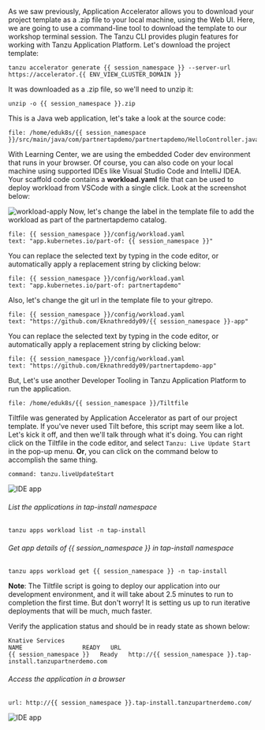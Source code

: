 As we saw previously, Application Accelerator allows you to download your project template as a .zip file to your local machine, using the Web UI. Here, we are going to use a command-line tool to download the template to our workshop terminal session. The Tanzu CLI provides plugin features for working with Tanzu Application Platform. Let's download the project template:

```execute
tanzu accelerator generate {{ session_namespace }} --server-url https://accelerator.{{ ENV_VIEW_CLUSTER_DOMAIN }}
```

It was downloaded as a .zip file, so we'll need to unzip it:

```execute
unzip -o {{ session_namespace }}.zip
```

This is a Java web application, let's take a look at the source code:

```editor:open-file
file: /home/eduk8s/{{ session_namespace }}/src/main/java/com/partnertapdemo/partnertapdemo/HelloController.java
```

With Learning Center, we are using the embedded Coder dev environment that runs in your browser. Of course, you can also code on your local machine using supported IDEs like Visual Studio Code and IntelliJ IDEA. Your scaffold code contains a **workload.yaml** file that can be used to deploy workload from VSCode with a single click. Look at the screenshot below:

![workload-apply](images/tap-workload-apply.png)
Now, let's change the label in the template file to add the workload as part of the partnertapdemo catalog. 

```editor:select-matching-text
file: {{ session_namespace }}/config/workload.yaml
text: "app.kubernetes.io/part-of: {{ session_namespace }}"
```

You can replace the selected text by typing in the code editor, or automatically apply a replacement string by clicking below:

```editor:replace-text-selection
file: {{ session_namespace }}/config/workload.yaml
text: "app.kubernetes.io/part-of: partnertapdemo"
```
Also, let's change the git url in the template file to your gitrepo. 

```editor:select-matching-text
file: {{ session_namespace }}/config/workload.yaml
text: "https://github.com/Eknathreddy09/{{ session_namespace }}-app"
```

You can replace the selected text by typing in the code editor, or automatically apply a replacement string by clicking below:

```editor:replace-text-selection
file: {{ session_namespace }}/config/workload.yaml
text: "https://github.com/Eknathreddy09/partnertapdemo-app"
```

But, Let's use another Developer Tooling in Tanzu Application Platform to run the application.

```editor:open-file
file: /home/eduk8s/{{ session_namespace }}/Tiltfile
``` 

Tiltfile was generated by Application Accelerator as part of our project template. If you've never used Tilt before, this script may seem like a lot. Let's kick it off, and then we'll talk through what it's doing. You can right click on the Tiltfile in the code editor, and select `Tanzu: Live Update Start` in the pop-up menu. **Or**, you can click on the command below to accomplish the same thing.

```editor:execute-command
command: tanzu.liveUpdateStart
```

![IDE app](images/IDE-2.png)

###### List the applications in tap-install namespace

```execute
tanzu apps workload list -n tap-install
```

###### Get app details of {{ session_namespace }} in tap-install namespace

```execute
tanzu apps workload get {{ session_namespace }} -n tap-install
```

**Note**: The Tiltfile script is going to deploy our application into our development environment, and it will take about 2.5 minutes to run to completion the first time. But don't worry! It is setting us up to run iterative deployments that will be much, much faster.

Verify the application status and should be in ready state as shown below: 

```
Knative Services
NAME                 READY   URL
{{ session_namespace }}   Ready   http://{{ session_namespace }}.tap-install.tanzupartnerdemo.com
```

###### Access the application in a browser

```dashboard:open-url
url: http://{{ session_namespace }}.tap-install.tanzupartnerdemo.com/
```

![IDE app](images/IDE-1.png)

